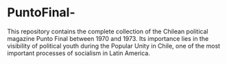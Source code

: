# PuntoFinal-
This repository contains the complete collection of the Chilean political magazine Punto Final between 1970 and 1973. Its importance lies in the visibility of political youth during the Popular Unity in Chile, one of the most important processes of socialism in Latin America.
